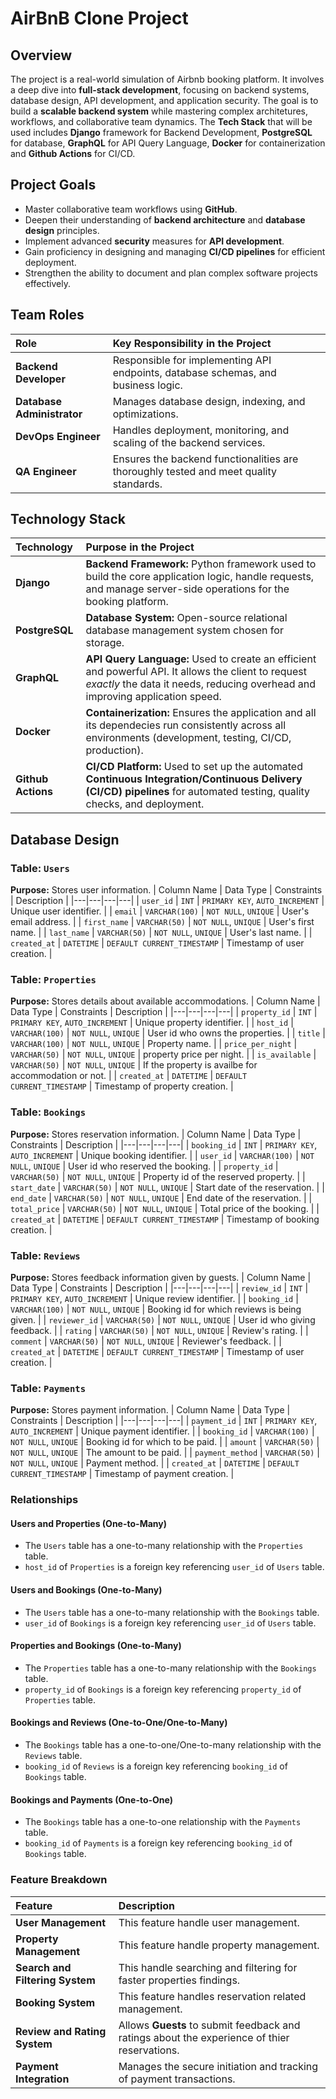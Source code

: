 # AirBnB Clone Project

## Overview
The project is a real-world simulation of Airbnb booking platform. It involves a deep dive into **full-stack development**, focusing on backend systems, database design, API development, and application security. The goal is to build a **scalable backend system** while mastering complex architetures, workflows, and collaborative team dynamics. The **Tech Stack**  that will be used includes **Django** framework for Backend Development, **PostgreSQL** for database, **GraphQL** for API Query Language, **Docker** for containerization and **Github Actions** for CI/CD.

## Project Goals 
* Master collaborative team workflows using **GitHub**.
* Deepen their understanding of **backend architecture** and **database design** principles.
* Implement advanced **security** measures for **API development**.
* Gain proficiency in designing and managing **CI/CD pipelines** for efficient deployment.
* Strengthen the ability to document and plan complex software projects effectively.

## Team Roles
| Role | Key Responsibility in the Project |
| :--- | :--- |
| **Backend Developer** | Responsible for implementing API endpoints, database schemas, and business logic. |
| **Database Administrator** | Manages database design, indexing, and optimizations. |
| **DevOps Engineer** | Handles deployment, monitoring, and scaling of the backend services. |
| **QA Engineer** | Ensures the backend functionalities are thoroughly tested and meet quality standards. |

## Technology Stack
| Technology | Purpose in the Project | 
| :--- | :--- |
| **Django** | **Backend Framework:** Python framework used to build the core application logic, handle requests, and manage server-side operations for the booking platform. |
| **PostgreSQL** | **Database System:**  Open-source relational database management system chosen for storage. |
| **GraphQL** | **API Query Language:** Used to create an efficient and powerful API. It allows the client to request *exactly* the data it needs, reducing overhead and improving application speed. |
| **Docker** | **Containerization:** Ensures the application and all its dependecies run consistently across all environments (development, testing, CI/CD, production). |
| **Github Actions** | **CI/CD Platform:** Used to set up the automated **Continuous Integration/Continuous Delivery (CI/CD) pipelines** for automated testing, quality checks, and deployment. |

## Database Design
 ### Table: `Users`
 **Purpose:**  Stores user information.
 | Column Name | Data Type | Constraints | Description |
 |---|---|---|---|
 | `user_id` | `INT` | `PRIMARY KEY`, `AUTO_INCREMENT` | Unique user identifier. |
 | `email` | `VARCHAR(100)` | `NOT NULL`, `UNIQUE` | User's email address. |
 | `first_name` | `VARCHAR(50)` | `NOT NULL`, `UNIQUE` | User's first name. |
 | `last_name` | `VARCHAR(50)` | `NOT NULL`, `UNIQUE` | User's last name. |
 | `created_at` | `DATETIME` | `DEFAULT CURRENT_TIMESTAMP` | Timestamp of user creation. |
 
 ### Table: `Properties`
 **Purpose:**  Stores details about available accommodations.
 | Column Name | Data Type | Constraints | Description |
 |---|---|---|---|
 | `property_id` | `INT` | `PRIMARY KEY`, `AUTO_INCREMENT` | Unique property identifier. |
 | `host_id` | `VARCHAR(100)` | `NOT NULL`, `UNIQUE` | User id who owns the properties. |
 | `title` | `VARCHAR(100)` | `NOT NULL`, `UNIQUE` | Property name. |
 | `price_per_night` | `VARCHAR(50)` | `NOT NULL`, `UNIQUE` | property price per night. |
 | `is_available` | `VARCHAR(50)` | `NOT NULL`, `UNIQUE` | If the property is availbe for accommodation or not. |
 | `created_at` | `DATETIME` | `DEFAULT CURRENT_TIMESTAMP` | Timestamp of property creation. |
 ### Table: `Bookings`
 **Purpose:**  Stores reservation information.
 | Column Name | Data Type | Constraints | Description |
 |---|---|---|---|
 | `booking_id` | `INT` | `PRIMARY KEY`, `AUTO_INCREMENT` | Unique booking identifier. |
 | `user_id` | `VARCHAR(100)` | `NOT NULL`, `UNIQUE` | User id who reserved the booking. |
 | `property_id` | `VARCHAR(50)` | `NOT NULL`, `UNIQUE` | Property id of the reserved property. |
 | `start_date` | `VARCHAR(50)` | `NOT NULL`, `UNIQUE` | Start date of the reservation. |
 | `end_date` | `VARCHAR(50)` | `NOT NULL`, `UNIQUE` | End date of the reservation. |
 | `total_price` | `VARCHAR(50)` | `NOT NULL`, `UNIQUE` | Total price of the booking. |
 | `created_at` | `DATETIME` | `DEFAULT CURRENT_TIMESTAMP` | Timestamp of booking creation. |
 ### Table: `Reviews`
 **Purpose:**  Stores feedback information given by guests.
 | Column Name | Data Type | Constraints | Description |
 |---|---|---|---|
 | `review_id` | `INT` | `PRIMARY KEY`, `AUTO_INCREMENT` | Unique review identifier. |
 | `booking_id` | `VARCHAR(100)` | `NOT NULL`, `UNIQUE` | Booking id for which reviews is being given. |
 | `reviewer_id` | `VARCHAR(50)` | `NOT NULL`, `UNIQUE` | User id who giving feedback. |
 | `rating` | `VARCHAR(50)` | `NOT NULL`, `UNIQUE` | Review's rating. |
 | `comment` | `VARCHAR(50)` | `NOT NULL`, `UNIQUE` | Reviewer's feedback. |
 | `created_at` | `DATETIME` | `DEFAULT CURRENT_TIMESTAMP` | Timestamp of user creation. |
 ### Table: `Payments`
 **Purpose:**  Stores payment information.
 | Column Name | Data Type | Constraints | Description |
 |---|---|---|---|
 | `payment_id` | `INT` | `PRIMARY KEY`, `AUTO_INCREMENT` | Unique payment identifier. |
 | `booking_id` | `VARCHAR(100)` | `NOT NULL`, `UNIQUE` | Booking id for which to be paid. |
 | `amount` | `VARCHAR(50)` | `NOT NULL`, `UNIQUE` | The amount to be paid. |
 | `payment_method` | `VARCHAR(50)` | `NOT NULL`, `UNIQUE` | Payment method. |
 | `created_at` | `DATETIME` | `DEFAULT CURRENT_TIMESTAMP` | Timestamp of payment creation. |

### Relationships
 #### Users and Properties (One-to-Many)
   * The `Users` table has a one-to-many relationship with the `Properties` table.
   * `host_id` of `Properties` is a foreign key referencing `user_id` of `Users` table.
 #### Users and Bookings (One-to-Many)
   * The `Users` table has a one-to-many relationship with the `Bookings` table.
   * `user_id` of `Bookings` is a foreign key referencing `user_id` of `Users` table.
 #### Properties and Bookings (One-to-Many)
   * The `Properties` table has a one-to-many relationship with the `Bookings` table.
   * `property_id` of `Bookings` is a foreign key referencing `property_id` of `Properties` table.
 #### Bookings and Reviews (One-to-One/One-to-Many)
   * The `Bookings` table has a one-to-one/One-to-many relationship with the `Reviews` table.
   * `booking_id` of `Reviews` is a foreign key referencing `booking_id` of `Bookings` table.
 #### Bookings and Payments (One-to-One)
   * The `Bookings` table has a one-to-one relationship with the `Payments` table.
   * `booking_id` of `Payments` is a foreign key referencing `booking_id` of `Bookings` table.

### Feature Breakdown
| Feature | Description |
| :--- | :--- |
| **User Management** | This feature handle user management. |
| **Property Management** | This feature handle property management. |
| **Search and Filtering System** | This handle searching and filtering for faster properties findings. |
| **Booking System** | This feature handles reservation related management. |
| **Review and Rating System** | Allows **Guests** to submit feedback and ratings about the experience of thier reservations. |
| **Payment Integration** | Manages the secure initiation and tracking of payment transactions. |

